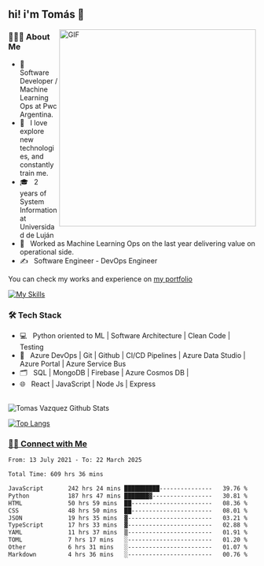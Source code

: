 <h2> hi! i'm Tomás 👋</h2>
<img align="right" alt="GIF" src="https://media1.giphy.com/media/TfelnmQ8VU3K/giphy.gif" width="400"/>

<h3> 👨🏻‍💻 About Me </h3>

- 🔭 &nbsp; Software Developer / Machine Learning Ops at Pwc Argentina.
- 🤔 &nbsp; I love explore new technologies, and constantly train me.
- 🎓 &nbsp; 2 years of System Information at Universidad de Luján
- 💼 &nbsp; Worked as Machine Learning Ops on the last year delivering value on operational side.
- ✍️ &nbsp; Software Engineer - DevOps Engineer

You can check my works and experience on <a href = 'https://tomasvazquez.web.app'>my portfolio</a>

[![My Skills](https://skillicons.dev/icons?i=python,fastapi,git,docker,firebase,mongodb,azure,js,postman,jenkins,bash,linux)](https://skillicons.dev)
<p align="center"> 
<h3>🛠 Tech Stack</h3>

- 💻 &nbsp; Python oriented to ML | Software Architecture | Clean Code | Testing
- 🔧 &nbsp; Azure DevOps | Git | Github | CI/CD Pipelines | Azure Data Studio | Azure Portal | Azure Service Bus
- 🗂️ &nbsp; SQL | MongoDB | Firebase | Azure Cosmos DB | 
- 🌐 &nbsp; React | JavaScript | Node Js | Express 

<br>

<img align="center" src='https://github-readme-stats.vercel.app/api?username=vazqueztomas&&show_icons=true&title_color=#1f619c&icon_color=bb2acf&text_color=daf7dc&bg_color=#1f619c%22' alt="Tomas Vazquez Github Stats">

</br>


[![Top Langs](https://github-readme-stats.vercel.app/api/top-langs/?username=vazqueztomas)](https://github.com/vazqueztomas/github-readme-stats)
<br>


<h3> <a href = "https://www.linkedin.com/in/tomasvazquez21/" target = "_blank" rel="noopener noreferrer">🤝🏻 Connect with Me </a></h3>

<!--START_SECTION:waka-->

```txt
From: 13 July 2021 - To: 22 March 2025

Total Time: 609 hrs 36 mins

JavaScript       242 hrs 24 mins ██████████---------------   39.76 %
Python           187 hrs 47 mins ███████▓-----------------   30.81 %
HTML             50 hrs 59 mins  ██-----------------------   08.36 %
CSS              48 hrs 50 mins  ██-----------------------   08.01 %
JSON             19 hrs 35 mins  ▓------------------------   03.21 %
TypeScript       17 hrs 33 mins  ▓------------------------   02.88 %
YAML             11 hrs 37 mins  ▒------------------------   01.91 %
TOML             7 hrs 17 mins   ░------------------------   01.20 %
Other            6 hrs 31 mins   ░------------------------   01.07 %
Markdown         4 hrs 36 mins   ░------------------------   00.76 %
```

<!--END_SECTION:waka-->
<br>

